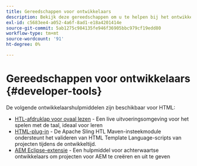 ```yaml
---
title: Gereedschappen voor ontwikkelaars
description: Bekijk deze gereedschappen om u te helpen bij het ontwikkelen in HTML.
exl-id: c5683ee4-a052-4a6f-8ad1-e18a4201414e
source-git-commit: 5ab1275c984135fe946f36905bbc979cf19edd80
workflow-type: tm+mt
source-wordcount: '91'
ht-degree: 0%

---
```



# Gereedschappen voor ontwikkelaars {#developer-tools}

De volgende ontwikkelaarshulpmiddelen zijn beschikbaar voor HTML:

* [HTL-afdruklap voor ovaal lezen](https://github.com/adobe/aem-htl-repl) - Een live uitvoeringsomgeving voor het spelen met de taal, ideaal voor leren
* [HTML-plug-in](https://sling.apache.org/components/htl-maven-plugin/) - De Apache Sling HTL Maven-insteekmodule ondersteunt het valideren van HTML Template Language-scripts van projecten tijdens de ontwikkeltijd.
* [AEM Eclipse-extensie](https://experienceleague.adobe.com/docs/experience-manager-cloud-service/content/implementing/developer-tools/eclipse.html) - Een hulpmiddel voor achterwaartse ontwikkelaars om projecten voor AEM te creëren en uit te geven
